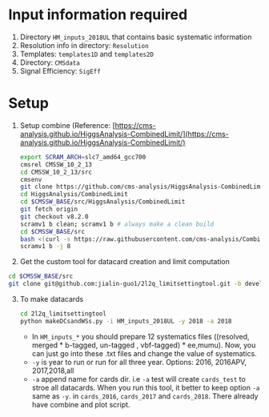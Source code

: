 # Input information required

1. Directory `HM_inputs_2018UL` that contains basic systematic information
2. Resolution info in directory: `Resolution`
3. Templates: `templates1D` and  `templates2D`
4. Directory: `CMSdata`
5. Signal Efficiency: `SigEff`

# Setup

1. Setup combine (Reference: [https://cms-analysis.github.io/HiggsAnalysis-CombinedLimit/](https://cms-analysis.github.io/HiggsAnalysis-CombinedLimit/)

    ```bash
    export SCRAM_ARCH=slc7_amd64_gcc700
    cmsrel CMSSW_10_2_13
    cd CMSSW_10_2_13/src
    cmsenv
    git clone https://github.com/cms-analysis/HiggsAnalysis-CombinedLimit.git HiggsAnalysis/CombinedLimit
    cd HiggsAnalysis/CombinedLimit
    cd $CMSSW_BASE/src/HiggsAnalysis/CombinedLimit
    git fetch origin
    git checkout v8.2.0
    scramv1 b clean; scramv1 b # always make a clean build
    cd $CMSSW_BASE/src
    bash <(curl -s https://raw.githubusercontent.com/cms-analysis/CombineHarvester/master/CombineTools/scripts/sparse-checkout-ssh.sh)
    scramv1 b -j 8
    ```

2. Get the custom tool for datacard creation and limit computation

  ```bash
  cd $CMSSW_BASE/src
  git clone git@github.com:jialin-guo1/2l2q_limitsettingtool.git -b develop
  ```

3. To make datacards

    ```bash
    cd 2l2q_limitsettingtool
    python makeDCsandWSs.py -i HM_inputs_2018UL -y 2018 -a 2018
    ```

    - In `HM_inputs_*` you should prepare 12 systematics files  ((resolved, merged * b-tagged, un-tagged , vbf-tagged) * ee,mumu). Now, you can just go into these .txt files and change the value of systematics.
    - `-y` is year to run or run for all three year. Options: 2016, 2016APV, 2017,2018,all
    - `-a` append name for cards dir. i.e `-a` test will create `cards_test` to stroe all datacards. When you run this tool, it better to keep option `-a` same as `-y`. in `cards_2016`, `cards_2017` and `cards_2018`. There already have combine and plot script.
